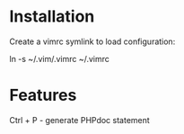 Installation
============

Create a vimrc symlink to load configuration:

ln -s ~/.vim/.vimrc ~/.vimrc


Features
============
Ctrl + P - generate PHPdoc statement
